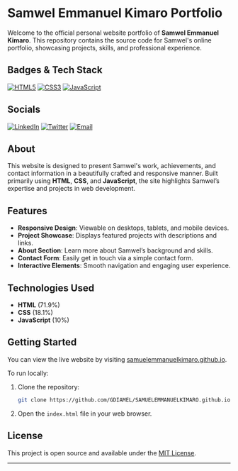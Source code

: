 # Samwel Emmanuel Kimaro Portfolio

Welcome to the official personal website portfolio of **Samwel Emmanuel Kimaro**. This repository contains the source code for Samwel's online portfolio, showcasing projects, skills, and professional experience.

## Badges & Tech Stack

[![HTML5](https://img.shields.io/badge/HTML5-E34F26?logo=html5&logoColor=white&style=for-the-badge)](https://developer.mozilla.org/en-US/docs/Web/HTML)
[![CSS3](https://img.shields.io/badge/CSS3-1572B6?logo=css3&logoColor=white&style=for-the-badge)](https://developer.mozilla.org/en-US/docs/Web/CSS)
[![JavaScript](https://img.shields.io/badge/JavaScript-F7DF1E?logo=javascript&logoColor=black&style=for-the-badge)](https://developer.mozilla.org/en-US/docs/Web/JavaScript)

## Socials

[![LinkedIn](https://img.shields.io/badge/LinkedIn-0A66C2?logo=linkedin&logoColor=white&style=for-the-badge)](#)
[![Twitter](https://img.shields.io/badge/Twitter-1DA1F2?logo=twitter&logoColor=white&style=for-the-badge)](#)
[![Email](https://img.shields.io/badge/Email-D14836?logo=gmail&logoColor=white&style=for-the-badge)](emmanuelsamuel2523@gmail.com)

## About

This website is designed to present Samwel's work, achievements, and contact information in a beautifully crafted and responsive manner. Built primarily using **HTML**, **CSS**, and **JavaScript**, the site highlights Samwel’s expertise and projects in web development.

## Features

- **Responsive Design**: Viewable on desktops, tablets, and mobile devices.
- **Project Showcase**: Displays featured projects with descriptions and links.
- **About Section**: Learn more about Samwel’s background and skills.
- **Contact Form**: Easily get in touch via a simple contact form.
- **Interactive Elements**: Smooth navigation and engaging user experience.

## Technologies Used

- **HTML** (71.9%)
- **CSS** (18.1%)
- **JavaScript** (10%)

## Getting Started

You can view the live website by visiting [samuelemmanuelkimaro.github.io](https://samuelemmanuelkimaro.github.io/).

To run locally:

1. Clone the repository:
   ```bash
   git clone https://github.com/GDIAMEL/SAMUELEMMANUELKIMARO.github.io.git
   ```
2. Open the `index.html` file in your web browser.

## License

This project is open source and available under the [MIT License](LICENSE).

---
